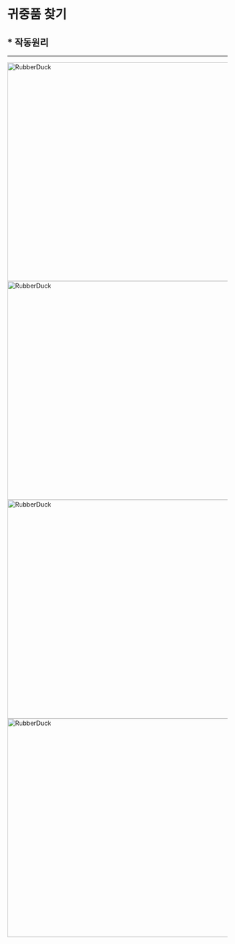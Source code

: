 # 귀중품 찾기
## * 작동원리
***
<img src="https://i.imgur.com/4j29QRo.jpg" width="900px" height="500px" title="px(픽셀) 크기 설정" alt="RubberDuck"></img><br/>
<img src="https://i.imgur.com/JhFjo1I.jpg" width="900px" height="500px" title="px(픽셀) 크기 설정" alt="RubberDuck"></img><br/>
<img src="https://i.imgur.com/U96z3uy.jpg" width="900px" height="500px" title="px(픽셀) 크기 설정" alt="RubberDuck"></img><br/>
<img src="https://i.imgur.com/wjEd0fd.jpg" width="900px" height="500px" title="px(픽셀) 크기 설정" alt="RubberDuck"></img><br/>
